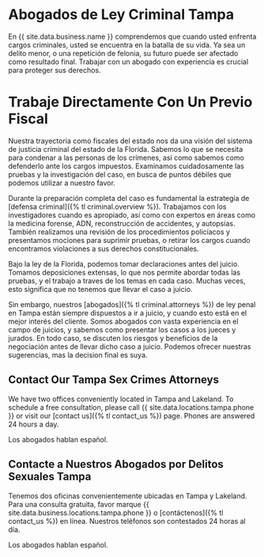 # Abogados de Ley Criminal Tampa

En {{ site.data.business.name }} comprendemos que cuando usted enfrenta cargos criminales, usted se encuentra en la batalla de su vida. Ya sea un delito menor, o una repetición de felonia, su futuro puede ser afectado como resultado final. Trabajar con un abogado con experiencia es crucial para proteger sus derechos.

# Trabaje Directamente Con Un Previo Fiscal

Nuestra trayectoria como fiscales del estado nos da una visión del sistema de justicia criminal del estado de la Florida. Sabemos lo que se necesita para condenar a las personas de los crímenes, así como sabemos como defenderlo ante los cargos impuestos. Examinamos cuidadosamente las pruebas y la investigación del caso, en busca de puntos débiles que podemos utilizar a nuestro favor.

Durante la preparación completa del caso es fundamental la estrategia de [defensa criminal]({% tl criminal.overview %}). Trabajamos con los investigadores cuando es apropiado, así como con expertos en áreas como la medicina forense, ADN, reconstrucción de accidentes, y autopsias. También realizamos una revisión de los procedimientos policíacos y presentamos mociones para suprimir pruebas, o retirar los cargos cuando encontramos violaciones a sus derechos constitucionales.

Bajo la ley de la Florida, podemos tomar declaraciones antes del juicio. Tomamos deposiciones extensas, lo que nos permite abordar todas las pruebas, y el trabajo a traves de los temas en cada caso. Muchas veces, esto significa que no tenemos que llevar el caso a juicio.

Sin embargo, nuestros [abogados]({% tl criminal.attorneys %}) de ley penal en Tampa están siempre dispuestos a ir a juicio, y cuando esto está en el mejor interés del cliente. Somos abogados con vasta experiencia en el campo de juicios, y sabemos como presentar los casos a los jueces y jurados. En todo caso, se discuten los riesgos y beneficios de la negociación antes de llevar dicho caso a juicio. Podemos ofrecer nuestras sugerencias, mas la decision final es suya.


## Contact Our Tampa Sex Crimes Attorneys

We have two offices conveniently located in Tampa and Lakeland.
To schedule a free consultation, please call {{ site.data.locations.tampa.phone }} or visit our [contact us]({% tl contact_us %}) page.
Phones are answered 24 hours a day.

Los abogados hablan español.

## Contacte a Nuestros Abogados por Delitos Sexuales Tampa

Tenemos dos oficinas convenientemente ubicadas en Tampa y Lakeland.
Para una consulta gratuita, favor marque {{ site.data.business.locations.tampa.phone }} o [contáctenos]({% tl contact_us %}) en línea.
Nuestros teléfonos son contestados 24 horas al día.

Los abogados hablan español.
